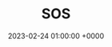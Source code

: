 ---
layout: none
title:  "SOS"
artist: "SZA"
art: "sza-sos.jpg"
spotify_url: https://open.spotify.com/album/07w0rG5TETcyihsEIZR3qG
date:   2023-02-24 01:00:00 +0000
categories: album
tags: [hiphop, female]
---